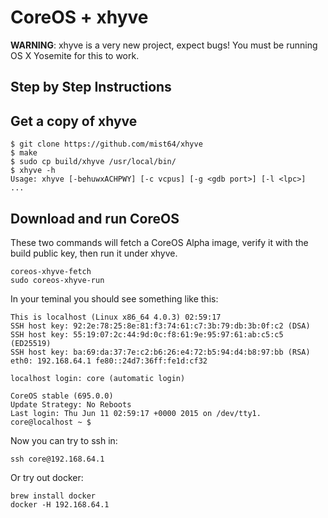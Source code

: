 # CoreOS + xhyve

**WARNING**: xhyve is a very new project, expect bugs! You must be running OS X Yosemite for this to work.

## Step by Step Instructions

## Get a copy of xhyve

```
$ git clone https://github.com/mist64/xhyve
$ make
$ sudo cp build/xhyve /usr/local/bin/
$ xhyve -h
Usage: xhyve [-behuwxACHPWY] [-c vcpus] [-g <gdb port>] [-l <lpc>]
...
```

## Download and run CoreOS 

These two commands will fetch a CoreOS Alpha image, verify it with the build public key, then run it under xhyve.

```
coreos-xhyve-fetch
sudo coreos-xhyve-run
```

In your teminal you should see something like this:

```
This is localhost (Linux x86_64 4.0.3) 02:59:17
SSH host key: 92:2e:78:25:8e:81:f3:74:61:c7:3b:79:db:3b:0f:c2 (DSA)
SSH host key: 55:19:07:2c:44:9d:0c:f8:61:9e:95:97:61:ab:c5:c5 (ED25519)
SSH host key: ba:69:da:37:7e:c2:b6:26:e4:72:b5:94:d4:b8:97:bb (RSA)
eth0: 192.168.64.1 fe80::24d7:36ff:fe1d:cf32

localhost login: core (automatic login)

CoreOS stable (695.0.0)
Update Strategy: No Reboots
Last login: Thu Jun 11 02:59:17 +0000 2015 on /dev/tty1.
core@localhost ~ $
```

Now you can try to ssh in:

```
ssh core@192.168.64.1
```

Or try out docker:

```
brew install docker
docker -H 192.168.64.1
```
